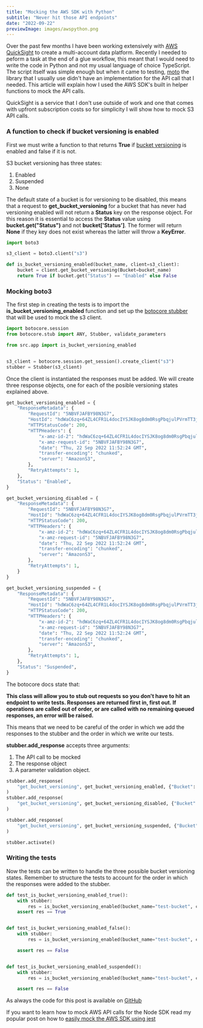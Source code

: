 ```yaml
---
title: "Mocking the AWS SDK with Python"
subtitle: "Never hit those API endpoints"
date: "2022-09-22"
previewImage: images/awspython.png
---
```


Over the past few months I have been working extensively with [AWS QuickSight](https://aws.amazon.com/quicksight/) to create a multi-account data platform. Recently I needed to peform a task at the end of a glue workflow, this meant that I would need to write the code in Python and not my usual language of choice TypeScript. The script itself was simple enough but when it came to testing, [moto](https://github.com/spulec/moto) the library that I usually use didn't have an implementation for the API call that I needed. This article will explain how I used the AWS SDK's built in helper functions to mock the API calls.

QuickSight is a service that I don't use outside of work and one that comes with upfront subscription costs so for simplicity I will show how to mock S3 API calls.

### A function to check if bucket versioning is enabled

First we must write a function to that returns **True** if [bucket versioning](https://docs.aws.amazon.com/AmazonS3/latest/userguide/Versioning.html) is enabled and false if it is not.

S3 bucket versioning has three states:

1. Enabled
2. Suspended
3. None

The default state of a bucket is for versioning to be disabled, this means that a request to **get_bucket_versioning** for a bucket that has never had versioning enabled will not return a **Status** key on the response object. For this reason it is essential to access the **Status** value using **bucket.get("Status")** and not **bucket['Status']**. The former will return **None** if they key does not exist whereas the latter will throw a **KeyError**.

```python
import boto3

s3_client = boto3.client("s3")

def is_bucket_versioning_enabled(bucket_name, client=s3_client):
    bucket = client.get_bucket_versioning(Bucket=bucket_name)
    return True if bucket.get("Status") == "Enabled" else False
```

### Mocking boto3

The first step in creating the tests is to import the **is_bucket_versioning_enabled** function and set up the [botocore stubber](https://botocore.amazonaws.com/v1/documentation/api/latest/reference/stubber.html) that will be used to mock the s3 client.

```python
import botocore.session
from botocore.stub import ANY, Stubber, validate_parameters

from src.app import is_bucket_versioning_enabled


s3_client = botocore.session.get_session().create_client("s3")
stubber = Stubber(s3_client)
```

Once the client is instantiated the responses must be added. We will create three response objects, one for each of the posible versioning states explained above.

```python
get_bucket_versioning_enabled = {
    "ResponseMetadata": {
        "RequestId": "5NBVFJAFBY98N3G7",
        "HostId": "hdWaC6zq+64ZL4CFR1L4docIYSJK8og8dm0RsgPbqjulPVrmTT3jJSS/SEMA8OdIFqVVIfCdoi4=",
        "HTTPStatusCode": 200,
        "HTTPHeaders": {
            "x-amz-id-2": "hdWaC6zq+64ZL4CFR1L4docIYSJK8og8dm0RsgPbqjulPVrmTT3jJSS/SEMA8OdIFqVVIfCdoi4=",
            "x-amz-request-id": "5NBVFJAFBY98N3G7",
            "date": "Thu, 22 Sep 2022 11:52:24 GMT",
            "transfer-encoding": "chunked",
            "server": "AmazonS3",
        },
        "RetryAttempts": 1,
    },
    "Status": "Enabled",
}

get_bucket_versioning_disabled = {
    "ResponseMetadata": {
        "RequestId": "5NBVFJAFBY98N3G7",
        "HostId": "hdWaC6zq+64ZL4CFR1L4docIYSJK8og8dm0RsgPbqjulPVrmTT3jJSS/SEMA8OdIFqVVIfCdoi4=",
        "HTTPStatusCode": 200,
        "HTTPHeaders": {
            "x-amz-id-2": "hdWaC6zq+64ZL4CFR1L4docIYSJK8og8dm0RsgPbqjulPVrmTT3jJSS/SEMA8OdIFqVVIfCdoi4=",
            "x-amz-request-id": "5NBVFJAFBY98N3G7",
            "date": "Thu, 22 Sep 2022 11:52:24 GMT",
            "transfer-encoding": "chunked",
            "server": "AmazonS3",
        },
        "RetryAttempts": 1,
    }
}

get_bucket_versioning_suspended = {
    "ResponseMetadata": {
        "RequestId": "5NBVFJAFBY98N3G7",
        "HostId": "hdWaC6zq+64ZL4CFR1L4docIYSJK8og8dm0RsgPbqjulPVrmTT3jJSS/SEMA8OdIFqVVIfCdoi4=",
        "HTTPStatusCode": 200,
        "HTTPHeaders": {
            "x-amz-id-2": "hdWaC6zq+64ZL4CFR1L4docIYSJK8og8dm0RsgPbqjulPVrmTT3jJSS/SEMA8OdIFqVVIfCdoi4=",
            "x-amz-request-id": "5NBVFJAFBY98N3G7",
            "date": "Thu, 22 Sep 2022 11:52:24 GMT",
            "transfer-encoding": "chunked",
            "server": "AmazonS3",
        },
        "RetryAttempts": 1,
    },
    "Status": "Suspended",
}
```

The botocore docs state that:

**This class will allow you to stub out requests so you don't have to hit an endpoint to write tests. Responses are returned first in, first out. If operations are called out of order, or are called with no remaining queued responses, an error will be raised.**

This means that we need to be careful of the order in which we add the responses to the stubber and the order in which we write our tests.

**stubber.add_response** accepts three arguments:

1. The API call to be mocked
2. The response object
3. A parameter validation object.

```python
stubber.add_response(
    "get_bucket_versioning", get_bucket_versioning_enabled, {"Bucket": ANY}
)
stubber.add_response(
    "get_bucket_versioning", get_bucket_versioning_disabled, {"Bucket": ANY}
)

stubber.add_response(
    "get_bucket_versioning", get_bucket_versioning_suspended, {"Bucket": ANY}
)

stubber.activate()
```

### Writing the tests

Now the tests can be written to handle the three possible bucket versioning states. Remember to structure the tests to account for the order in which the responses were added to the stubber.

```python
def test_is_bucket_versioning_enabled_true():
    with stubber:
        res = is_bucket_versioning_enabled(bucket_name="test-bucket", client=s3_client)
    assert res == True


def test_is_bucket_versioning_enabled_false():
    with stubber:
        res = is_bucket_versioning_enabled(bucket_name="test-bucket", client=s3_client)

    assert res == False


def test_is_bucket_versioning_enabled_suspended():
    with stubber:
        res = is_bucket_versioning_enabled(bucket_name="test-bucket", client=s3_client)

    assert res == False
```

As always the code for this post is available on [GitHub](https://github.com/LucasAmos/AWS/tree/master/python_aws_mocking)

If you want to learn how to mock AWS API calls for the Node SDK read my popular post on how to [easily mock the AWS SDK using jest](/articles/jestmocking)
